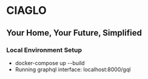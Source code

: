 # CIAGLO
## Your Home, Your Future, Simplified

### Local Environment Setup
- docker-compose up --build
- Running graphql interface: localhost:8000/gql

